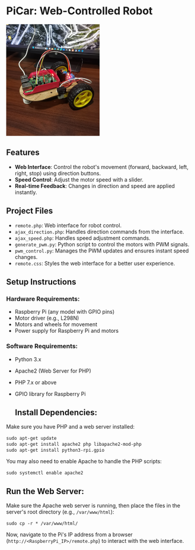 <h1 >PiCar: Web-Controlled Robot</h1>

<p>
  <img src="pi_car/IMG_20250401_014844_edit_786369379269064.jpg" alt="PiCar" width="50%" />
</p>

## Features

- **Web Interface**: Control the robot's movement (forward, backward, left, right, stop) using direction buttons.
- **Speed Control**: Adjust the motor speed with a slider.
- **Real-time Feedback**: Changes in direction and speed are applied instantly.

## Project Files

- `remote.php`: Web interface for robot control.
- `ajax_direction.php`: Handles direction commands from the interface.
- `ajax_speed.php`: Handles speed adjustment commands.
- `generate_pwm.py`: Python script to control the motors with PWM signals.
- `pwm_control.py`: Manages the PWM updates and ensures instant speed changes.
- `remote.css`: Styles the web interface for a better user experience.

## Setup Instructions

### Hardware Requirements:

- Raspberry Pi (any model with GPIO pins)
- Motor driver (e.g., L298N)
- Motors and wheels for movement
- Power supply for Raspberry Pi and motors

### Software Requirements:

- Python 3.x
- Apache2 (Web Server for PHP)
- PHP 7.x or above
- GPIO library for Raspberry Pi

  ## Install Dependencies:

Make sure you have PHP and a web server installed:

<pre><code>sudo apt-get update
sudo apt-get install apache2 php libapache2-mod-php
sudo apt-get install python3-rpi.gpio</code></pre>

You may also need to enable Apache to handle the PHP scripts:

<pre><code>sudo systemctl enable apache2</code></pre>

## Run the Web Server:

Make sure the Apache web server is running, then place the files in the server's root directory (e.g., `/var/www/html`):

<pre><code>sudo cp -r * /var/www/html/</code></pre>

Now, navigate to the Pi's IP address from a browser (`http://<RaspberryPi_IP>/remote.php`) to interact with the web interface.

